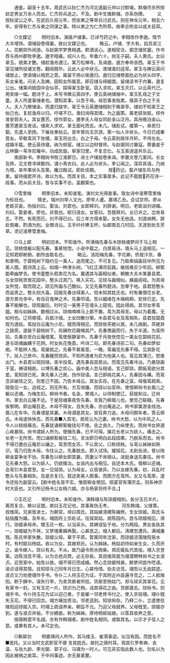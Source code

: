 <!-- { "loadSidebar": true } -->
　　通鉴。嗣圣十五年。周武氏以狄仁杰为河北道副元帅以讨默啜。默啜尽杀所掠赵定男女万余人而去。仁杰将兵追之。不及。剧中生擒默啜。亦系伪撰。 
　　又按狄梁公之卒。在武后久视元年。而张柬之等举兵讨武氏。则在神龙元年。相去六年。安得有仁杰与柬之同谋之事。特以柬之为仁杰所荐。故牵合附会以成关目耳。 


　　○文媒记 
　　明时旧本。演唐卢储事。已详芍药记中。李翱改作李遨。情节大半增饰。谓储投卷得妻。故曰文媒记也。 
　　略云。卢储、字大有。姑苏吴江人。花朝郊外闲游。与赵弼字梦赉相遇。飮酒谈心。遂相契合。弼念储贫窭。作书荐与扬州郡牧李遨。遨字翔甫。绍兴人也。年垂六十。尙无子嗣。夫人黄氏。女曰翠玉。貌美才艶。储趁渔舟渡江。寓万松禅寺。及谒遨。遨方奉命浙西。翠玉于书室见储所投诸文卷。翻阅旣毕。云此人必中状元。渡储渔妇适至。翠玉与婢云英问储居止。使语储以相赏之意。属留于扬以俟遨归。遨归见储卷面批必为状头四字。系女亲笔。问夫人及婢。因知女所属意。即召储与缔姻盟。留储读书于内署。遨复公出。储乘间抵园中会仙亭。探得翠玉卧室。窃入求欢。翠玉灭灯。以云英代己。用吴绫一幅。题诗于上。末写书赠云英四字。使云英纳储袖中。翠玉乳母之子文童。夫人所遣事储者也。潜知其事。以吿于母。母恐事发贻累。偕其子白之于夫人。夫人乃赠储金。而遣归就学。翠王令云英邀储相别于晚翠亭。储初不知翠王之绐己也。复趁渔舟以归。吁嗟不已。渔妇询得其情。为之画策。属老妓张妪。缪作淮安郭夫人。其女蕙芳。缪作郭女。邀李夫人母女同赴金山泛月。其舟晚泊金山。蕙芳邀翠玉夜话。储突入求欢。翠玉面叱而去。未几。储赴试。擢第一。承恩归娶。先遣人至扬。下催妆柬帖云。昔年曾向玉京游。第一仙人许状头。今日已成秦晋友。早敎鸾凤下妆楼。翠玉将出合。白之于母。令云英别居伴月轩。不侍左右。成婚半载。使云英侍寝。纳为侧室。储又以边材督师。与赵弼同讨番寇。寄妻妾于云林鎭一苇寺尼庵中。功成凯旋。挈家归里。不复恋仕。与玉英逍遥共乐云。 
　　南部新书。李翱尙书牧江淮郡日。进士卢储投卷来谒。李置文卷几案间。长女及筓。见文卷寻绎数四。谓小靑衣曰。此人必为状头。李公闻之。深异其语。乃纳为壻。来年果状头及第。纔过殿试。即赴佳期。 
　　按药记。载卢储东风与拘束。留待细君开诗。故以为名。而其关目。本之实事居多。此记不载题药花诗一段事。而从前关目。皆与实事不合。盖翻案也。 


　　○雪里梅 
　　明季旧本。未知谁笔。演刘文光得妾事。取女诗中凌寒雪里梅为标目也。 
　　情史。瑞州刘举人文光。廖举人暹。嘉靖乙丑。会试京师。廖从老妪买妾。伪指刘曰。娶汝。刘君也。女即拜刘。刘辞谢。明日。老妪诣刘讲婚。刘曰。娶妾者。廖也。非我也。妪归语女。女誓曰。吾旣拜刘。业已许之。岂肯易志。不然。有死而已。刘不得已曰。后三年方得来娶。女矢无他适。刘遂纳聘。辞赴南雍。酌酒为别。女赠诗云。玉手纤纤捧玉杯。仙郞南去几时回。天涯到处生芳草。须记凌寒雪里梅。 


　　○马上郞 
　　明初旧本。不知谁作。所演梅先春与木琼桃魂梦间于马上相见。琼桃借躯以配先春。事甚恍惚。小说中载之。白居易诗。墙头马上遥相见。一见知君即断肠。剧所由取名也。 
　　略云。洛阳梅先春。字花卿。侨居汴京。春和景明。于碧桃树下隐约见一美人。追而尾之。不可复见。乃取素绢画目中所见为美人图。题诗其上云。如烟一种津头树。飞红正满帘前路。楡钱难买少年回。柳絮能牵幽梦去。使书童憨头假卖花为名。冀遇其与画相似者。朝散大夫木某妻县君。与女琼桃赁居花园中。憨头过其门。唤入买花。见琼与画相似。展画阅视。为其母女所觉。取而观之。琼见所画与己酷似。又见先春所题诗。忽晕于地。县君怒憨头而诟责之。憨头则大喜。回报先春访得美人。但未知其姓氏也。时有番僧花长老。游方普光寺中。有役召鬼神之术。先春叩请。吿以姻缘在木梅桃柳。安排已定。先春不能解也。琼观画后。时时见一美男子在墙头上窥视。因此得病。其邻女李鸾姐。相与如姊妹。数相过从。琼喃喃唤马上郞不置。鸾为其母言。母以为着魔。无如何也。辽将南侵。兵抵汴城。士女四散分窜。木县君与女及鸾相失。县君投碧霞观为道姑。鸾投白云庵为小尼。旣而得相见。而琼依茶姥以居。未几病剧。茶姥弃之路旁。遂毙于碧桃树下。风姨吹花瓣掩其尸。先春携画而行。失于半道。为鸾所拾。先春亦至白云庵借寓。鸾使居静室中。先春于月夜恍惚见一美女在碧桃花前。遂与琼魂幽媾于花阴。时女执花俛首。吟诗二句。即先春诗前二句。先春如梦如痴。不能辨人鬼。鸾屡挑之。先春不甚属意。一晚。鸾徧觅先春不得。见其卧花下。扶入己房中。先春醒而惊异。不知所遇者为尼为他美人也。鸾见其薄己。怒推出门。木县君以观回禄。夜半投鸾。遇先春自其房出。而鸾见先春冷淡。乃悬琼画于室。祷请相助。以博先春之欢心。画中美人忽与相语。言己即琼。颇妬鸾欲分其爱。鸾知琼已死。乘先春入己房。伪作琼语。言己即桃花美人。先春因与媾。而鸾念非破琼之交。则爱己不固。乃吿木母云。其女实存。在先春之室。母偕鸾趋索。隐隐见一女。迫视之。则无所有。方互喧攘。而琼以仙官命。使借柳尙书女眉儿之躯以还魂。为梅生妇。柳尙书者。名金。樊城人。以待制使辽。获就和议。迁尙书。家去白云庵不远。于是琼魂乘夜吿先春。言我乃柳眉儿也。使觅己联姻。先春俟黎明。即出庵狂走。木母不得女。且失先春。亦出庵追之。尙书家属游金线池。眉儿在车中。先春谓是其妻。木母谓是其女。皆狂奔力追。木母问御车者。答云柳氏。木母遂怏怏去。而先春■入其宅。抵死认为己妻。尙书大怒。以为中风之人。令人以桃枝痛击。先春犹诵柳絮楡钱句不绝。击之良久。乃纵使去。而尙书女猝遇心疾暴殒。尙书谓妖人所为。使捕先春。已不可得。擒花长老以为妖人。痛击之。长老一无所苦。而口诵柳絮楡钱二句。言汝即日明白此段因果。乃脱系而去。尙书不得已邀白云庵尼以禳之。鸾至而女苏。不认其父。口称琼桃。与鸾认姊妹如熟识。鸾乃归吿木母。令往认之。先春脱去。即入试场。擢探花。太尉岳进。曾以陪柳金宴争坐不协。先春吿以柳女即其妻。而妻父不肯相认。进挺身送先春往。尙书见先春大怒。以为妖人。仍欲擒治。女自内出与相见。自述本木氏。借柳以还魂。会鸾引木县君至。女一见恸哭。认为母女。众皆骇异。乃以女嫁先春。初、兵乱时憨头与先春相失。及是亦复归。叙述卖美人图事。而图方在鸾所。女又与鸾厚。遂令还俗为副室云。【剧中姓名皆不实。惟叙柳金使回。陪宴官有蒲宗孟。则系神宗时大臣也。又引所记杨令公女杨六娘。亦与杨家将传不合。】 


　　○玉花记 
　　明时旧本。未知谁作。演韩翊与陈琼姬相别。各分玉花半片。离而复合。赖以证盟。故曰玉花记也。其事眞伪无考。 
　　河东韩翊。父维策。叔维简。兄弟皆进士。为朝官。母曰周氏。其姑嫁淸建陈编修。生女琼姬。周氏与姑指腹为婚。及年长。翊因将上京赴试。往探其姑。居陈园内。尝与琼姬相见。濒行。琼姬承母命。赠玉花一枚。以当采头。其婢误坠于地。分为两段。男女各执其一。琼姬疑为不祥。又梦翊重婚再娶。心甚恶之。翊入都后。淸建忽遭兵。满城屠戮。陈氏举家失散。琼姬父母。窜于平原。暂寓同年沈家。而琼姬流落陵阳易水村。有村妪曰杨姑。收以为女。其媳郑氏。认为姊妹。杨姑初待如亲生女。久而厌之。谕令嫁人。琼以有夫。不从。故乃逼令担水挑柴。郑氏辄私代其役。翊入京登第。访陈消息不得。以为合邑兵燹。必无存矣。其叔维简竟为翊潜聘林尙书之女淑贞。迎至家中。始吿以故。翊不得已而成婚。然心念琼姬特甚。醉梦间尝作呓语。淑贞诘得其情。且知琼与己同年月日生。心甚怜惜。劝夫访觅。翊吿以无由踪迹。淑贞又力劝使翊作手书。令仆二人持玉花为证。于其附近州县遍寻觅之。二人抵陵阳。飮于肆中。误失行李。为卖货郞者所拾。货郞至杨姑门。郑与琼买其翠花。见有家书一封。又有玉花一片。琼识为己物。诘其得花之由。货郞遁去。琼拆书。则翊手书。令仆持玉花为证以迎己者。于是雇一邻老修书付之。使入京投翊。翊仆旣失玉花。不得已回京。翊方痛加责治。邻老适到。知琼尙存。乃释二仆。立遣使往陵阳迎琼姬入京。时翊上疏请养亲。朝旨不允。乃迎父母就养。父母旣至。琼姬亦到。遂与淑贞并俪。不分嫡妾。称为姊妹。厚待杨妪姑媳。以答其收养之恩。 
　　按唐韩君平名翃。亦有作韩翊者。剧中姓名相同。或取其名。以示才子佳人之意。或果有其人。未可定也。 


　　○剸犀剑 
　　明嘉靖间人所作。其马维玉、崔漪事迹。似当有因。而姓名不■诡托。又以当时文武职官不便 言其姓氏。故托之唐时耳。观其引罗希奭、吉温、与张九龄、李光弼、郭子仪、马璘为一时人。可见非实指此数人也。剑名以为因此被祸之故耳。于中间事迹。亦无甚紧要。 
